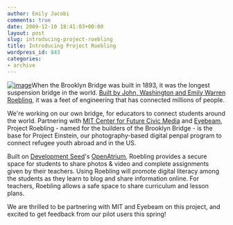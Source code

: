 ```yaml
---
author: Emily Jacobi
comments: true
date: 2009-12-10 18:41:03+00:00
layout: post
slug: introducing-project-roebling
title: Introducing Project Roebling
wordpress_id: 843
categories:
- archive
---
```


[![image](http://upload.wikimedia.org/wikipedia/commons/6/65/Brooklyn_Bridge_h-panorama_cph_3c19639.jpg)](http://en.wikipedia.org/wiki/Brooklyn_Bridge)When the Brooklyn Bridge was built in 1893, it was the longest suspension bridge in the world. [Built by John, Washington and Emily Warren Roebling](http://en.wikipedia.org/wiki/Brooklyn_Bridge#Construction), it was a feet of engineering that has connected millions of people.

We're working on our own bridge, for educators to connect students around the world. Partnering with [MIT Center for Future Civic Media](http://civic.mit.edu/) and [Eyebeam,](http://eyebeam.org/) Project Roebling - named for the builders of the Brooklyn Bridge - is the base for Project Einstein, our photography-based digital penpal program to connect refugee youth abroad and in the US.

Built on [Development Seed](http://developmentseed.org/)'s [OpenAtrium](http://developmentseed.org/product/open-atrium), Roebling provides a secure space for students to share photos & video and complete assignments given by their teachers. Using Roebling will promote digital literacy among the students as they learn to blog and share information online. For teachers, Roebling allows a safe space to share curriculum and lesson plans.

We are thrilled to be partnering with MIT and Eyebeam on this project, and excited to get feedback from our pilot users this spring!
